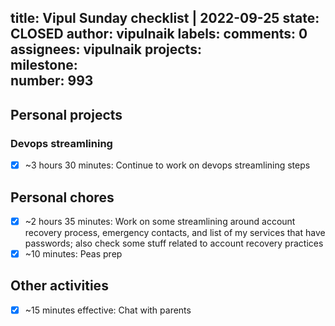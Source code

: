 title:	Vipul Sunday checklist | 2022-09-25
state:	CLOSED
author:	vipulnaik
labels:	
comments:	0
assignees:	vipulnaik
projects:	
milestone:	
number:	993
--
## Personal projects

### Devops streamlining

- [x] ~3 hours 30 minutes: Continue to work on devops streamlining steps

## Personal chores

- [x] ~2 hours 35 minutes: Work on some streamlining around account recovery process, emergency contacts, and list of my services that have passwords; also check some stuff related to account recovery practices
- [x] ~10 minutes: Peas prep 

## Other activities

- [x] ~15 minutes effective: Chat with parents
